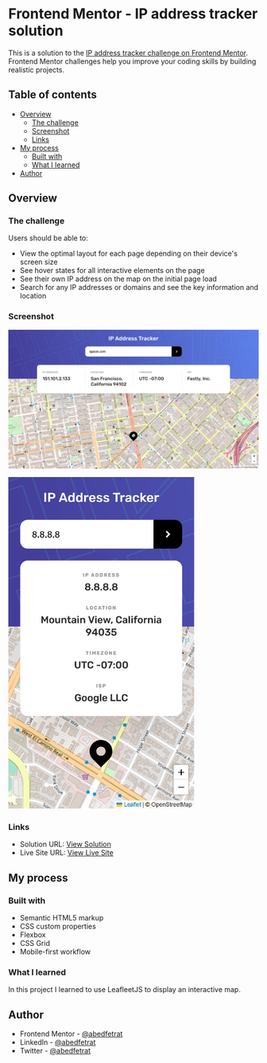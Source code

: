 # Frontend Mentor - IP address tracker solution

This is a solution to the [IP address tracker challenge on Frontend Mentor](https://www.frontendmentor.io/challenges/ip-address-tracker-I8-0yYAH0). Frontend Mentor challenges help you improve your coding skills by building realistic projects. 

## Table of contents

- [Overview](#overview)
  - [The challenge](#the-challenge)
  - [Screenshot](#screenshot)
  - [Links](#links)
- [My process](#my-process)
  - [Built with](#built-with)
  - [What I learned](#what-i-learned)
- [Author](#author)

## Overview

### The challenge

Users should be able to:

- View the optimal layout for each page depending on their device's screen size
- See hover states for all interactive elements on the page
- See their own IP address on the map on the initial page load
- Search for any IP addresses or domains and see the key information and location

### Screenshot

![Desktop](screenshots/screenshot-desktop.png)

<img src="screenshots/screenshot-mobile.png" width="375">

### Links

- Solution URL: [View Solution](https://www.frontendmentor.io/solutions/ip-address-tracker-using-vanilla-js-YX_2VFS2qu)
- Live Site URL: [View Live Site](https://abedfetrat.github.io/ip-address-tracker/)

## My process

### Built with

- Semantic HTML5 markup
- CSS custom properties
- Flexbox
- CSS Grid
- Mobile-first workflow

### What I learned

In this project I learned to use LeafleetJS to display an interactive map. 

## Author

- Frontend Mentor - [@abedfetrat](https://www.frontendmentor.io/profile/abedfetrat)
- LinkedIn - [@abedfetrat](https://www.linkedin.com/in/abedfetrat)
- Twitter - [@abedfetrat](https://www.twitter.com/abedfetrat)
